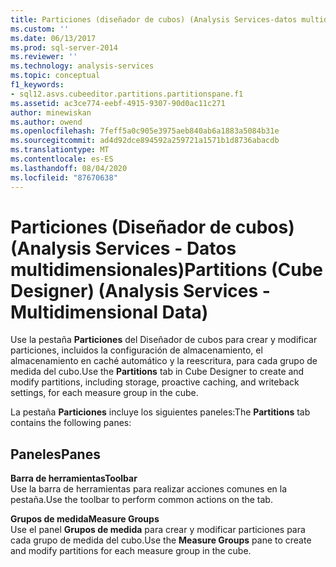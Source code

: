 ```yaml
---
title: Particiones (diseñador de cubos) (Analysis Services-datos multidimensionales) | Microsoft Docs
ms.custom: ''
ms.date: 06/13/2017
ms.prod: sql-server-2014
ms.reviewer: ''
ms.technology: analysis-services
ms.topic: conceptual
f1_keywords:
- sql12.asvs.cubeeditor.partitions.partitionspane.f1
ms.assetid: ac3ce774-eebf-4915-9307-90d0ac11c271
author: minewiskan
ms.author: owend
ms.openlocfilehash: 7feff5a0c905e3975aeb840ab6a1883a5084b31e
ms.sourcegitcommit: ad4d92dce894592a259721a1571b1d8736abacdb
ms.translationtype: MT
ms.contentlocale: es-ES
ms.lasthandoff: 08/04/2020
ms.locfileid: "87670638"
---
```

# <a name="partitions-cube-designer-analysis-services---multidimensional-data"></a><span data-ttu-id="a1de2-102">Particiones (Diseñador de cubos) (Analysis Services - Datos multidimensionales)</span><span class="sxs-lookup"><span data-stu-id="a1de2-102">Partitions (Cube Designer) (Analysis Services - Multidimensional Data)</span></span>
  <span data-ttu-id="a1de2-103">Use la pestaña **Particiones** del Diseñador de cubos para crear y modificar particiones, incluidos la configuración de almacenamiento, el almacenamiento en caché automático y la reescritura, para cada grupo de medida del cubo.</span><span class="sxs-lookup"><span data-stu-id="a1de2-103">Use the **Partitions** tab in Cube Designer to create and modify partitions, including storage, proactive caching, and writeback settings, for each measure group in the cube.</span></span>  
  
 <span data-ttu-id="a1de2-104">La pestaña **Particiones** incluye los siguientes paneles:</span><span class="sxs-lookup"><span data-stu-id="a1de2-104">The **Partitions** tab contains the following panes:</span></span>  
  
## <a name="panes"></a><span data-ttu-id="a1de2-105">Paneles</span><span class="sxs-lookup"><span data-stu-id="a1de2-105">Panes</span></span>  
 <span data-ttu-id="a1de2-106">**Barra de herramientas**</span><span class="sxs-lookup"><span data-stu-id="a1de2-106">**Toolbar**</span></span>  
 <span data-ttu-id="a1de2-107">Use la barra de herramientas para realizar acciones comunes en la pestaña.</span><span class="sxs-lookup"><span data-stu-id="a1de2-107">Use the toolbar to perform common actions on the tab.</span></span>  
  
 <span data-ttu-id="a1de2-108">**Grupos de medida**</span><span class="sxs-lookup"><span data-stu-id="a1de2-108">**Measure Groups**</span></span>  
 <span data-ttu-id="a1de2-109">Use el panel **Grupos de medida** para crear y modificar particiones para cada grupo de medida del cubo.</span><span class="sxs-lookup"><span data-stu-id="a1de2-109">Use the **Measure Groups** pane to create and modify partitions for each measure group in the cube.</span></span>  
  
  
